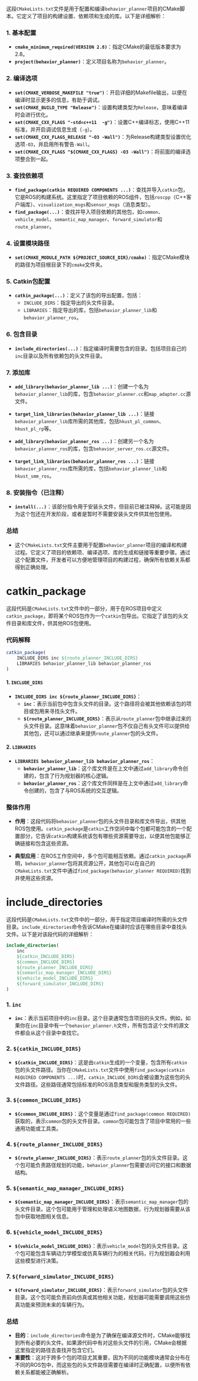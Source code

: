 这段`CMakeLists.txt`文件是用于配置和编译`behavior_planner`项目的CMake脚本。它定义了项目的构建设置、依赖项和生成的库。以下是详细解析：

### 1. **基本配置**
   - **`cmake_minimum_required(VERSION 2.8)`**：指定CMake的最低版本要求为2.8。
   - **`project(behavior_planner)`**：定义项目名称为`behavior_planner`。

### 2. **编译选项**
   - **`set(CMAKE_VERBOSE_MAKEFILE "true")`**：开启详细的Makefile输出，以便在编译时显示更多的信息，有助于调试。
   - **`set(CMAKE_BUILD_TYPE "Release")`**：设置构建类型为`Release`，意味着编译时会进行优化。
   - **`set(CMAKE_CXX_FLAGS "-std=c++11  -g")`**：设置C++编译标志，使用C++11标准，并开启调试信息生成（`-g`）。
   - **`set(CMAKE_CXX_FLAGS_RELEASE "-O3 -Wall")`**：为Release构建类型设置优化选项`-O3`，并启用所有警告`-Wall`。
   - **`set(CMAKE_CXX_FLAGS "${CMAKE_CXX_FLAGS} -O3 -Wall")`**：将前面的编译选项整合到一起。

### 3. **查找依赖项**
   - **`find_package(catkin REQUIRED COMPONENTS ...)`**：查找并导入`catkin`包，它是ROS的构建系统。这里指定了项目依赖的ROS组件，包括`roscpp`（C++客户端库）、`visualization_msgs`和`sensor_msgs`（消息类型）。
   - **`find_package(...)`**：查找并导入项目依赖的其他包，如`common`、`vehicle_model`、`semantic_map_manager`、`forward_simulator`和`route_planner`。

### 4. **设置模块路径**
   - **`set(CMAKE_MODULE_PATH ${PROJECT_SOURCE_DIR}/cmake)`**：指定CMake模块的路径为项目根目录下的`cmake`文件夹。

### 5. **Catkin包配置**
   - **`catkin_package(...)`**：定义了该包的导出配置，包括：
     - `INCLUDE_DIRS`：指定导出的头文件目录。
     - `LIBRARIES`：指定导出的库，包括`behavior_planner_lib`和`behavior_planner_ros`。

### 6. **包含目录**
   - **`include_directories(...)`**：指定编译时需要包含的目录。包括项目自己的`inc`目录以及所有依赖包的头文件目录。

### 7. **添加库**
   - **`add_library(behavior_planner_lib ...)`**：创建一个名为`behavior_planner_lib`的库，包含`behavior_planner.cc`和`map_adapter.cc`源文件。
   - **`target_link_libraries(behavior_planner_lib ...)`**：链接`behavior_planner_lib`库所需的其他库，包括`hkust_pl_common`、`hkust_pl_rp`等。

   - **`add_library(behavior_planner_ros ...)`**：创建另一个名为`behavior_planner_ros`的库，包含`behavior_server_ros.cc`源文件。
   - **`target_link_libraries(behavior_planner_ros ...)`**：链接`behavior_planner_ros`库所需的库，包括`behavior_planner_lib`和`hkust_smm_ros`。

### 8. **安装指令（已注释）**
   - **`install(...)`**：该部分指令用于安装头文件，但目前已被注释掉。这可能是因为这个包还在开发阶段，或者是暂时不需要安装头文件供其他包使用。

### 总结
- 这个`CMakeLists.txt`文件主要用于配置`behavior_planner`项目的编译和构建过程。它定义了项目的依赖项、编译选项、库的生成和链接等重要步骤。通过这个配置文件，开发者可以方便地管理项目的构建过程，确保所有依赖关系都得到正确处理。


# catkin_package
这段代码是`CMakeLists.txt`文件中的一部分，用于在ROS项目中定义`catkin_package`，即将某个ROS包作为一个`catkin`包导出。它指定了该包的头文件目录和库文件，供其他ROS包使用。

### 代码解释

```cmake
catkin_package(
    INCLUDE_DIRS inc ${route_planner_INCLUDE_DIRS}
    LIBRARIES behavior_planner_lib behavior_planner_ros
)
```

#### 1. **`INCLUDE_DIRS`**
   - **`INCLUDE_DIRS inc ${route_planner_INCLUDE_DIRS}`**：
     - **`inc`**：表示当前包中包含头文件的目录。这个路径将会被其他依赖该包的项目或包用来寻找头文件。
     - **`${route_planner_INCLUDE_DIRS}`**：表示从`route_planner`包中继承过来的头文件目录。这意味着`behavior_planner`包不仅自己有头文件可以提供给其他包，还可以通过继承来提供`route_planner`包的头文件。

#### 2. **`LIBRARIES`**
   - **`LIBRARIES behavior_planner_lib behavior_planner_ros`**：
     - **`behavior_planner_lib`**：这个库文件是在上文中通过`add_library`命令创建的，包含了行为规划器的核心逻辑。
     - **`behavior_planner_ros`**：这个库文件同样是在上文中通过`add_library`命令创建的，包含了与ROS系统的交互逻辑。

### 整体作用

- **作用**：这段代码将`behavior_planner`包的头文件目录和库文件导出，供其他ROS包使用。`catkin_package`是`catkin`工作空间中每个包都可能包含的一个配置部分，它告诉`catkin`构建系统该包有哪些资源需要导出，以便其他包能够正确链接和包含这些资源。
  
- **典型应用**：在ROS工作空间中，多个包可能相互依赖。通过`catkin_package`声明，`behavior_planner`包将其资源公开，其他包可以在自己的`CMakeLists.txt`文件中通过`find_package(behavior_planner REQUIRED)`找到并使用这些资源。


# include_directories

这段代码是`CMakeLists.txt`文件中的一部分，用于指定项目编译时所需的头文件目录。`include_directories`命令告诉CMake在编译时应该在哪些目录中查找头文件。以下是对该段代码的详细解析：

```cmake
include_directories(
    inc
    ${catkin_INCLUDE_DIRS}
    ${common_INCLUDE_DIRS}
    ${route_planner_INCLUDE_DIRS}
    ${semantic_map_manager_INCLUDE_DIRS}
    ${vehicle_model_INCLUDE_DIRS}
    ${forward_simulator_INCLUDE_DIRS}
)
```

### 1. **`inc`**
   - **`inc`**：表示当前项目中的`inc`目录。这个目录通常包含项目的头文件。例如，如果你在`inc`目录中有一个`behavior_planner.h`文件，所有包含这个文件的源文件都会从这个目录中查找它。

### 2. **`${catkin_INCLUDE_DIRS}`**
   - **`${catkin_INCLUDE_DIRS}`**：这是由`catkin`生成的一个变量，包含所有`catkin`包的头文件路径。当你在`CMakeLists.txt`文件中使用`find_package(catkin REQUIRED COMPONENTS ...)`时，`catkin_INCLUDE_DIRS`会被设置为这些包的头文件路径。这些路径通常包括标准的ROS消息类型和服务类型的头文件。

### 3. **`${common_INCLUDE_DIRS}`**
   - **`${common_INCLUDE_DIRS}`**：这个变量是通过`find_package(common REQUIRED)`获取的，表示`common`包的头文件目录。`common`包可能包含了项目中常用的一些通用功能或工具类。

### 4. **`${route_planner_INCLUDE_DIRS}`**
   - **`${route_planner_INCLUDE_DIRS}`**：表示`route_planner`包的头文件目录。这个包可能负责路径规划的功能，`behavior_planner`包需要访问它的接口和数据结构。

### 5. **`${semantic_map_manager_INCLUDE_DIRS}`**
   - **`${semantic_map_manager_INCLUDE_DIRS}`**：表示`semantic_map_manager`包的头文件目录。这个包可能用于管理和处理语义地图数据，行为规划器需要从该包中获取地图相关信息。

### 6. **`${vehicle_model_INCLUDE_DIRS}`**
   - **`${vehicle_model_INCLUDE_DIRS}`**：表示`vehicle_model`包的头文件目录。这个包可能包含车辆动力学模型或仿真车辆行为的相关代码，行为规划器会利用这些模型进行决策。

### 7. **`${forward_simulator_INCLUDE_DIRS}`**
   - **`${forward_simulator_INCLUDE_DIRS}`**：表示`forward_simulator`包的头文件目录。这个包可能负责前向仿真或其他相关功能，规划器可能需要调用这些仿真功能来预测未来的车辆行为。

### 总结
- **目的**：`include_directories`命令是为了确保在编译源文件时，CMake能够找到所有必要的头文件。如果源代码中有对这些头文件的引用，CMake会根据这里指定的路径去查找并包含它们。
- **重要性**：这对于跨多个包的项目尤其重要，因为不同的功能模块通常会分布在不同的ROS包中，而这些包的头文件路径需要在编译时正确配置，以便所有依赖关系都能被正确解析。